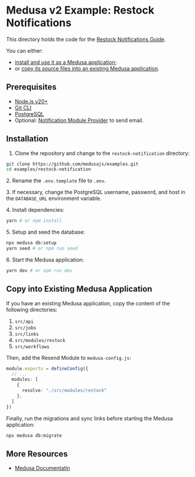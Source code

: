 # Medusa v2 Example: Restock Notifications

This directory holds the code for the [Restock Notifications Guide](https://docs.medusajs.com/resources/recipes/commerce-automation/examples/restock-notifications).

You can either:

- [install and use it as a Medusa application](#installation);
- or [copy its source files into an existing Medusa application](#copy-into-existing-medusa-application).

## Prerequisites

- [Node.js v20+](https://nodejs.org/en/download)
- [Git CLI](https://git-scm.com/downloads)
- [PostgreSQL](https://www.postgresql.org/download/)
- Optional: [Notification Module Provider](https://docs.medusajs.com/resources/architectural-modules/notification) to send email.

## Installation

1. Clone the repository and change to the `restock-notification` directory:

```bash
git clone https://github.com/medusajs/examples.git
cd examples/restock-notification
```

2\. Rename the `.env.template` file to `.env`.

3\. If necessary, change the PostgreSQL username, password, and host in the `DATABASE_URL` environment variable.

4\. Install dependencies:

```bash
yarn # or npm install
```

5\. Setup and seed the database:

```bash
npx medusa db:setup
yarn seed # or npm run seed
```

6\. Start the Medusa application:

```bash
yarn dev # or npm run dev
```

## Copy into Existing Medusa Application

If you have an existing Medusa application, copy the content of the following directories:

1. `src/api`
2. `src/jobs`
3. `src/links`
4. `src/modules/restock`
5. `src/workflows`

Then, add the Resend Module to `medusa-config.js`:

```ts
module.exports = defineConfig({
  // ...
  modules: [
    {
      resolve: "./src/modules/restock"
    },
  ]
})
```

Finally, run the migrations and sync links before starting the Medusa application:

```bash
npx medusa db:migrate
```

## More Resources

- [Medusa Documentatin](https://docs.medusajs.com)